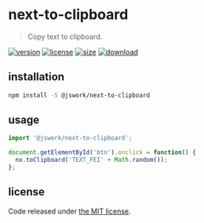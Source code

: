 # next-to-clipboard
> Copy text to clipboard.

[![version][version-image]][version-url]
[![license][license-image]][license-url]
[![size][size-image]][size-url]
[![download][download-image]][download-url]

## installation
```bash
npm install -S @jswork/next-to-clipboard
```

## usage
```js
import '@jswork/next-to-clipboard';

document.getElementById('btn').onclick = function() {
  nx.toClipboard('TEXT_FEI' + Math.random());
};
```

## license
Code released under [the MIT license](https://github.com/afeiship/next-to-clipboard/blob/master/LICENSE.txt).

[version-image]: https://img.shields.io/npm/v/@jswork/next-to-clipboard
[version-url]: https://npmjs.org/package/@jswork/next-to-clipboard

[license-image]: https://img.shields.io/npm/l/@jswork/next-to-clipboard
[license-url]: https://github.com/afeiship/next-to-clipboard/blob/master/LICENSE.txt

[size-image]: https://img.shields.io/bundlephobia/minzip/@jswork/next-to-clipboard
[size-url]: https://github.com/afeiship/next-to-clipboard/blob/master/dist/next-to-clipboard.min.js

[download-image]: https://img.shields.io/npm/dm/@jswork/next-to-clipboard
[download-url]: https://www.npmjs.com/package/@jswork/next-to-clipboard
